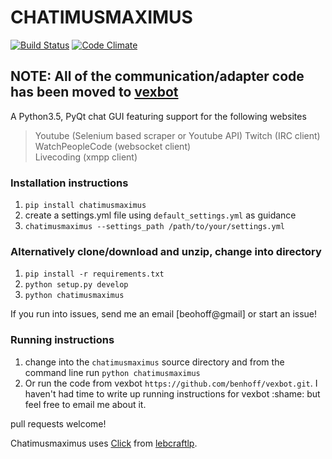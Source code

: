 # CHATIMUSMAXIMUS
[![Build Status](https://travis-ci.org/benhoff/CHATIMUSMAXIMUS.svg?branch=master)](https://travis-ci.org/benhoff/CHATIMUSMAXIMUS) [![Code Climate](https://codeclimate.com/github/benhoff/CHATIMUSMAXIMUS/badges/gpa.svg)](https://codeclimate.com/github/benhoff/CHATIMUSMAXIMUS)

## NOTE: All of the communication/adapter code has been moved to [vexbot](https://github.com/benhoff/vexbot)

A Python3.5, PyQt chat GUI featuring support for the following websites
> Youtube          (Selenium based scraper or Youtube API)
> Twitch           (IRC client)  
> WatchPeopleCode  (websocket client)  
> Livecoding       (xmpp client)


### Installation instructions
1. `pip install chatimusmaximus`
4. create a settings.yml file using `default_settings.yml` as guidance
5. `chatimusmaximus --settings_path /path/to/your/settings.yml`

### Alternatively clone/download and unzip, change into directory
1. `pip install -r requirements.txt`
2. `python setup.py develop`
3. `python chatimusmaximus`

If you run into issues, send me an email [beohoff@gmail] or start an issue!

### Running instructions
1. change into the `chatimusmaximus` source directory and from the command line run `python chatimusmaximus`
2. Or run the code from vexbot `https://github.com/benhoff/vexbot.git`. I haven't had time to write up running instructions for vexbot :shame: but feel free to email me about it.

pull requests welcome!

Chatimusmaximus uses [Click](http://www.freesound.org/people/lebcraftlp/sounds/192278/) from [lebcraftlp](http://www.freesound.org/people/lebcraftlp/).
